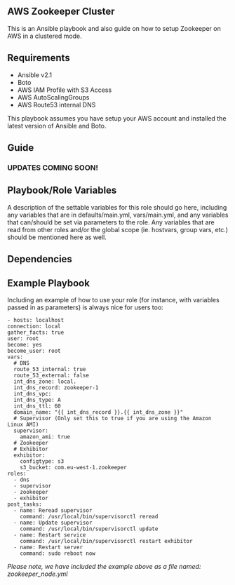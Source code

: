 AWS Zookeeper Cluster
------------

This is an Ansible playbook and also guide on how to setup Zookeeper on AWS in a clustered mode.

Requirements
------------
* Ansible v2.1
* Boto
* AWS IAM Profile with S3 Access
* AWS AutoScalingGroups
* AWS Route53 internal DNS

This playbook assumes you have setup your AWS account and installed the latest version of Ansible and Boto.

Guide
--------------

### UPDATES COMING SOON!

Playbook/Role Variables
--------------

A description of the settable variables for this role should go here, including any variables that are in defaults/main.yml, vars/main.yml, and any variables that can/should be set via parameters to the role. Any variables that are read from other roles and/or the global scope (ie. hostvars, group vars, etc.) should be mentioned here as well.

Dependencies
------------

Example Playbook
----------------

Including an example of how to use your role (for instance, with variables passed in as parameters) is always nice for users too:

    - hosts: localhost
    connection: local
    gather_facts: true
    user: root
    become: yes
    become_user: root
    vars:
      # DNS
      route_53_internal: true
      route_53_external: false
      int_dns_zone: local.
      int_dns_record: zookeeper-1
      int_dns_vpc:
      int_dns_type: A
      int_dns_ttl: 60
      domain_name: "{{ int_dns_record }}.{{ int_dns_zone }}"
      # Supervisor (Only set this to true if you are using the Amazon Linux AMI)
      supervisor:
        amazon_ami: true
      # Zookeeper
      # Exhibitor
      exhibitor:
        configtype: s3
        s3_bucket: com.eu-west-1.zookeeper
    roles:
      - dns
      - supervisor
      - zookeeper
      - exhibitor
    post_tasks:
      - name: Reread supervisor
        command: /usr/local/bin/supervisorctl reread
      - name: Update supervisor
        command: /usr/local/bin/supervisorctl update
      - name: Restart service
        command: /usr/local/bin/supervisorctl restart exhibitor
      - name: Restart server
        command: sudo reboot now

*Please note, we have included the example above as a file named: zookeeper_node.yml*